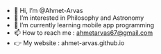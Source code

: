 - 👋 Hi, I’m @Ahmet-Arvas
- 👀 I’m interested in Philosophy and Astronomy
- 🌱 I’m currently learning mobile app programming
- 📫 How to reach me : ahmetarvas67@gmail.com
- 👉 My website : ahmet-arvas.github.io

<!---
Ahmet-Arvas/Ahmet-Arvas is a ✨ special ✨ repository because its `README.md` (this file) appears on your GitHub profile.
You can click the Preview link to take a look at your changes.
--->
